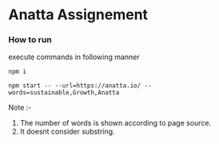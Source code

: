 # Anatta Assignement

### How to run
execute commands in following manner

```properties
npm i
```

```properties
npm start -- --url=https://anatta.io/ --words=sustainable,Growth,Anatta
```

Note :- 
1. The number of words is shown according to page source.
2. It doesnt consider substring.